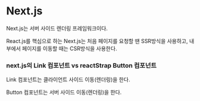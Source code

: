 # Next.js

Next.js는 서버 사이드 렌더링 프레임워크이다.

React.js를 핵심으로 하는 Next.js는 처음 페이지를 요청할 땐 SSR방식을 사용하고, 내부에서 페이지를 이동할 때는 CSR방식을 사용한다.



### next.js의 Link 컴포넌트 vs reactStrap Button 컴포넌트

Link 컴포넌트는 클라이언트 사이드 이동(렌더링)을 한다.

Button 컴포넌트는 서버 사이드 이동(렌더링)을 한다.

